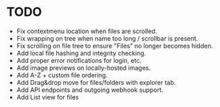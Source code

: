 # TODO
- Fix contextmenu location when files are scrolled.
- Fix wrapping on tree when name too long / scrollbar is present.
- Fix scrolling on file tree to ensure "Files" no longer becomes hidden.
- Add local file hashing and integrity checking.
- Add proper error notifications for login, etc.
- Add image previews on locally-hosted images.
- Add A-Z + custom file ordering.
- Add Drag&drop move for files/folders with explorer tab.
- Add API endpoints and outgoing webhook support.
- Add List view for files
